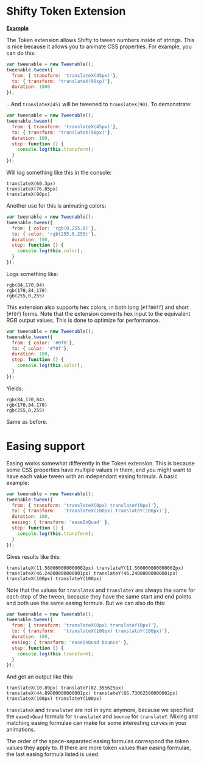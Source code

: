 Shifty Token Extension
===

__[Example](http://jeremyckahn.github.com/shifty/examples/token.html)__

The Token extension allows Shifty to tween numbers inside of strings.  This is
nice because it allows you to animate CSS properties.  For example, you can do
this:

````javascript
var tweenable = new Tweenable();
tweenable.tween({
  from: { transform: 'translateX(45px)'},
  to: { transform: 'translateX(90xp)'},
  duration: 1000
});
````

...And `translateX(45)` will be tweened to `translateX(90)`.  To demonstrate:

````javascript
var tweenable = new Tweenable();
tweenable.tween({
  from: { transform: 'translateX(45px)'},
  to: { transform: 'translateX(90px)'},
  duration: 100,
  step: function () {
    console.log(this.transform);
  }
});
````

Will log something like this in the console:

````
translateX(60.3px)
translateX(76.05px)
translateX(90px)
````

Another use for this is animating colors:

````javascript
var tweenable = new Tweenable();
tweenable.tween({
  from: { color: 'rgb(0,255,0)'},
  to: { color: 'rgb(255,0,255)'},
  duration: 100,
  step: function () {
    console.log(this.color);
  }
});
````

Logs something like:

````
rgb(84,170,84)
rgb(170,84,170)
rgb(255,0,255)
````

This extension also supports hex colors, in both long (`#ff00ff`) and short
(`#f0f`) forms.  Note that the extension converts hex input to the equivalent
RGB output values.  This is done to optimize for performance.

````javascript
var tweenable = new Tweenable();
tweenable.tween({
  from: { color: '#0f0'},
  to: { color: '#f0f'},
  duration: 100,
  step: function () {
    console.log(this.color);
  }
});
````

Yields:

````
rgb(84,170,84)
rgb(170,84,170)
rgb(255,0,255)
````

Same as before.


Easing support
==

Easing works somewhat differently in the Token extension.  This is because some
CSS properties have multiple values in them, and you might want to have each
value tween with an independant easing formula.  A basic example:

````javascript
var tweenable = new Tweenable();
tweenable.tween({
  from: { transform: 'translateX(0px) translateY(0px)'},
  to: { transform:   'translateX(100px) translateY(100px)'},
  duration: 100,
  easing: { transform: 'easeInQuad' },
  step: function () {
    console.log(this.transform);
  }
});
````

Gives results like this:

````
translateX(11.560000000000002px) translateY(11.560000000000002px)
translateX(46.24000000000001px) translateY(46.24000000000001px)
translateX(100px) translateY(100px)
````

Note that the values for `translateX` and `translateY` are always the same for
each step of the tween, because they have the same start and end points and
both use the same easing formula.  But we can also do this:

````javascript
var tweenable = new Tweenable();
tweenable.tween({
  from: { transform: 'translateX(0px) translateY(0px)'},
  to: { transform:   'translateX(100px) translateY(100px)'},
  duration: 100,
  easing: { transform: 'easeInQuad bounce' },
  step: function () {
    console.log(this.transform);
  }
});
````

And get an output like this:

````
translateX(10.89px) translateY(82.355625px)
translateX(44.89000000000001px) translateY(86.73062500000002px)
translateX(100px) translateY(100px)
````

`translateX` and `translateY` are not in sync anymore, because we specified the
`easeInQuad` formula for `translateX` and `bounce` for `translateY`.  Mixing
and matching easing formulae can make for some interesting curves in your
animations.

The order of the space-separated easing formulas correspond the token values
they apply to.  If there are more token values than easing formulae, the last
easing formula listed is used.

